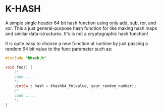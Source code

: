# K-HASH
A simple single header 64 bit hash function using only add, sub, ror, and xor. This a just general-purpose hash function for like making hash maps and similar data-structures. It's is not a cryptographic hash function!

It is quite easy to choose a new function at runtime by just passing a random 64 bit value to the func parameter such as:
```C
#include "khash.h"

void foo() {
    /*
    code ....
    */
    uint64_t hash = khash64_fn(value, your_random_number);
    /*
    code ....
    */
}

```

